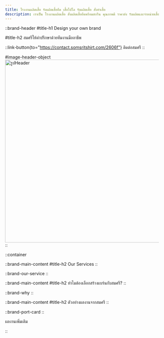 ```yaml
---
title: โรงงานผลิตเสื้อ รับผลิตเสื้อยืด เสื้อโปโล รับผลิตเสื้อ สั่งทำเสื้อ
description: เราเป็น โรงงานผลิตเสื้อ สั่งผลิตเสื้อยืดพร้อมสกรีน คุณภาพดี ราคาส่ง รับผลิตและจำหน่ายเสื้อ พร้อมสกรีนโลโก้ ทำแบรนด์ตัวเอง
---
```


::brand-header
#title-h1
Design your own brand

#title-h2
สมศรีให้คำปรึกษาด้วยทีมงานมืออาชีพ

::link-button{to="https://contact.somsritshirt.com/2606f"}
ติดต่อสมศรี
::

#image-header-object
<img
  src="/brand/shirt_your_design.png"
  alt="รูปHeader"
  class="w-[300px] sm:w-[400px] lg:w-[500px] xl:w-[600px] mx-auto"
  style="width:600px"
  />
::

::container

::brand-main-content
#title-h2
Our Services
::

::brand-our-service
::

::brand-main-content
#title-h2
ทำไมต้องเลือกสร้างแบร์นกับสมศรี?
::

::brand-why
::

::brand-main-content
#title-h2
ตัวอย่างผลงานจากสมศรี
::

::brand-port-card
::

<LinkButton class="flex justify-center p-0 m-0" to="/portfolio">ผลงานเพิ่มเติม</LinkButton>

::
